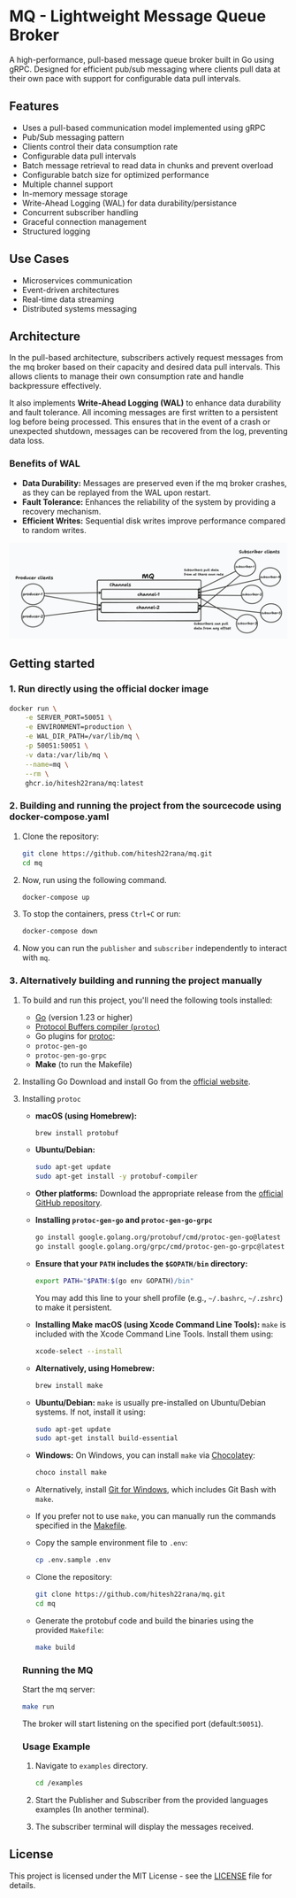 # MQ - Lightweight Message Queue Broker

A high-performance, pull-based message queue broker built in Go using gRPC. Designed for efficient pub/sub messaging where clients pull data at their own pace with support for configurable data pull intervals.

## Features
- Uses a pull-based communication model implemented using gRPC
- Pub/Sub messaging pattern
- Clients control their data consumption rate
- Configurable data pull intervals
- Batch message retrieval to read data in chunks and prevent overload
- Configurable batch size for optimized performance
- Multiple channel support
- In-memory message storage
- Write-Ahead Logging (WAL) for data durability/persistance
- Concurrent subscriber handling
- Graceful connection management
- Structured logging

## Use Cases
- Microservices communication
- Event-driven architectures
- Real-time data streaming
- Distributed systems messaging

## Architecture

In the pull-based architecture, subscribers actively request messages from the mq broker based on their capacity and desired data pull intervals. This allows clients to manage their own consumption rate and handle backpressure effectively.

It also implements **Write-Ahead Logging (WAL)** to enhance data durability and fault tolerance. All incoming messages are first written to a persistent log before being processed. This ensures that in the event of a crash or unexpected shutdown, messages can be recovered from the log, preventing data loss.

### Benefits of WAL
- **Data Durability:** Messages are preserved even if the mq broker crashes, as they can be replayed from the WAL upon restart.
- **Fault Tolerance:** Enhances the reliability of the system by providing a recovery mechanism.
- **Efficient Writes:** Sequential disk writes improve performance compared to random writes.

![Architecture](https://github.com/hitesh22rana/mq/blob/main/.github/images/architecture.png)

## Getting started

### 1. Run directly using the official docker image

```bash
docker run \
    -e SERVER_PORT=50051 \
    -e ENVIRONMENT=production \
    -e WAL_DIR_PATH=/var/lib/mq \
    -p 50051:50051 \
    -v data:/var/lib/mq \
    --name=mq \
    --rm \
    ghcr.io/hitesh22rana/mq:latest
```

### 2. Building and running the project from the sourcecode using docker-compose.yaml

1. Clone the repository:
    ```bash
    git clone https://github.com/hitesh22rana/mq.git
    cd mq
    ```

2. Now, run using the following command.
    ```bash
    docker-compose up
    ```

3. To stop the containers, press `Ctrl+C` or run:
    ```bash
    docker-compose down
    ```

4. Now you can run the `publisher` and `subscriber` independently to interact with `mq`.

### 3. Alternatively building and running the project manually

1. To build and run this project, you'll need the following tools installed:
    - [Go](https://golang.org/dl/) (version 1.23 or higher)
    - [Protocol Buffers compiler (`protoc`)](https://grpc.io/docs/protoc-installation/)
    - Go plugins for [protoc](https://grpc.io/docs/languages/go/quickstart/):
    - `protoc-gen-go`
    - `protoc-gen-go-grpc`
    - **Make** (to run the Makefile)

2. Installing Go
    Download and install Go from the [official website](https://golang.org/dl/).

3. Installing `protoc`
    - **macOS (using Homebrew):**
        ```bash
        brew install protobuf
        ```

    - **Ubuntu/Debian:**
        ```bash
        sudo apt-get update
        sudo apt-get install -y protobuf-compiler
        ```

    - **Other platforms:**
        Download the appropriate release from the [official GitHub repository](https://github.com/protocolbuffers/protobuf/releases).

    - **Installing `protoc-gen-go` and `protoc-gen-go-grpc`**
        ```bash
        go install google.golang.org/protobuf/cmd/protoc-gen-go@latest
        go install google.golang.org/grpc/cmd/protoc-gen-go-grpc@latest
        ```

    - **Ensure that your `PATH` includes the `$GOPATH/bin` directory:**
        ```bash
        export PATH="$PATH:$(go env GOPATH)/bin"
        ```
        You may add this line to your shell profile (e.g., `~/.bashrc`, `~/.zshrc`) to make it persistent.

    - **Installing Make**
        **macOS (using Xcode Command Line Tools):**
        `make` is included with the Xcode Command Line Tools. Install them using:
        ```bash
        xcode-select --install
        ```

   -  **Alternatively, using Homebrew:**
        ```bash
        brew install make
        ```

    - **Ubuntu/Debian:**
        `make` is usually pre-installed on Ubuntu/Debian systems. If not, install it using:
        ```bash
        sudo apt-get update
        sudo apt-get install build-essential
        ```

    - **Windows:**
        On Windows, you can install `make` via [Chocolatey](https://chocolatey.org/install):
        ```bash
        choco install make
        ```

    - Alternatively, install [Git for Windows](https://gitforwindows.org/), which includes Git Bash with `make`.

    - If you prefer not to use `make`, you can manually run the commands specified in the [Makefile](https://github.com/hitesh22rana/mq/blob/main/Makefile).

    - Copy the sample environment file to `.env`:
        ```bash
        cp .env.sample .env
        ```

    - Clone the repository:
        ```bash
        git clone https://github.com/hitesh22rana/mq.git
        cd mq
        ```

    - Generate the protobuf code and build the binaries using the provided `Makefile`:
        ```bash
        make build
        ```

    ### Running the MQ
    Start the mq server:
    ```bash
    make run
    ```

    The broker will start listening on the specified port (default:`50051`).

    ### Usage Example

    1. Navigate to `examples` directory.
        ```bash
        cd /examples
        ```

    2. Start the Publisher and Subscriber from the provided languages examples (In another terminal).

    3. The subscriber terminal will display the messages received.

## License
This project is licensed under the MIT License - see the [LICENSE](https://github.com/hitesh22rana/mq/blob/main/LICENSE) file for details.